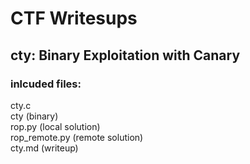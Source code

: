 # CTF Writesups

## cty: Binary Exploitation with Canary
### inlcuded files: 
cty.c   
cty (binary)   
rop.py (local solution)   
rop_remote.py (remote solution)   
cty.md (writeup)    
